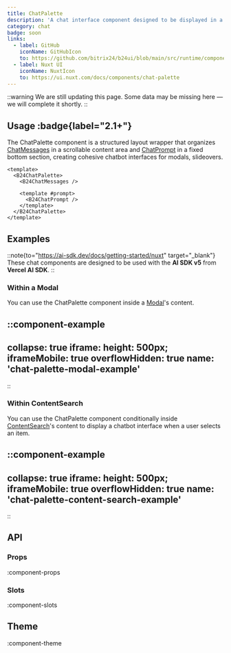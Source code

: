 ```yaml
---
title: ChatPalette
description: 'A chat interface component designed to be displayed in a modal overlay.'
category: chat
badge: soon
links:
  - label: GitHub
    iconName: GitHubIcon
    to: https://github.com/bitrix24/b24ui/blob/main/src/runtime/components/ChatPalette.vue
  - label: Nuxt UI
    iconName: NuxtIcon
    to: https://ui.nuxt.com/docs/components/chat-palette
---
```


::warning
We are still updating this page. Some data may be missing here — we will complete it shortly.
::

## Usage :badge{label="2.1+"}

The ChatPalette component is a structured layout wrapper that organizes [ChatMessages](/docs/components/chat-messages/) in a scrollable content area and [ChatPrompt](/docs/components/chat-prompt/) in a fixed bottom section, creating cohesive chatbot interfaces for modals, slideovers.

```vue{2,8}
<template>
  <B24ChatPalette>
    <B24ChatMessages />

    <template #prompt>
      <B24ChatPrompt />
    </template>
  </B24ChatPalette>
</template>
```

## Examples

::note{to="https://ai-sdk.dev/docs/getting-started/nuxt" target="_blank"}
These chat components are designed to be used with the **AI SDK v5** from **Vercel AI SDK**.
::

### Within a Modal

You can use the ChatPalette component inside a [Modal](/docs/components/modal/)'s content.

::component-example
---
collapse: true
iframe:
  height: 500px;
iframeMobile: true
overflowHidden: true
name: 'chat-palette-modal-example'
---
::

### Within ContentSearch

You can use the ChatPalette component conditionally inside [ContentSearch](/docs/components/content-search/)'s content to display a chatbot interface when a user selects an item.

::component-example
---
collapse: true
iframe:
  height: 500px;
iframeMobile: true
overflowHidden: true
name: 'chat-palette-content-search-example'
---
::

## API

### Props

:component-props

### Slots

:component-slots

## Theme

:component-theme
